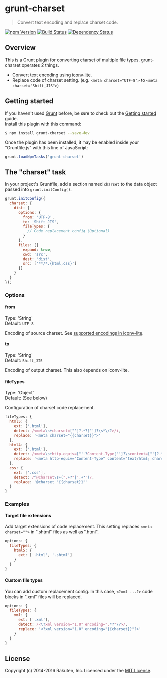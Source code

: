 # grunt-charset

> Convert text encoding and replace charset code.

[![npm Version][npm-image]][npm-url]
[![Build Status][travis-image]][travis-url]
[![Dependency Status][deps-image]][deps-url]

## Overview
This is a Grunt plugin for converting charset of multiple file types.
grunt-charset operates 2 things.

* Convert text encoding using [iconv-lite](https://github.com/ashtuchkin/iconv-lite).
* Replace code of charset setting. (e.g. `<meta charset="UTF-8">` to `<meta charset="Shift_JIS">`)

## Getting started
If you haven't used [Grunt](http://gruntjs.com/) before, be sure to check out the [Getting started](http://gruntjs.com/getting-started) guide.  
Install this plugin with this command:

```sh
$ npm install grunt-charset --save-dev
```

Once the plugin has been installed, it may be enabled inside your "Gruntfile.js" with this line of JavaScript:

```js
grunt.loadNpmTasks('grunt-charset');
```

## The "charset" task
In your project's Gruntfile, add a section named `charset` to the data object passed into `grunt.initConfig()`.

```js
grunt.initConfig({
  charset: {
    dist: {
      options: {
        from: 'UTF-8',
        to: 'Shift_JIS',
        fileTypes: {
          // Code replacement config (Optional)
        }
      },
      files: [{
        expand: true,
        cwd: 'src',
        dest: 'dist',
        src: ['**/*.{html,css}']
      }]
    }
  }
});
```

### Options

#### from
Type: 'String'  
Default: `UTF-8`

Encoding of source charset.
See [supported encodings in iconv-lite](https://github.com/ashtuchkin/iconv-lite/wiki/Supported-Encodings).

#### to
Type: 'String'  
Default: `Shift_JIS`

Encoding of output charset. This also depends on iconv-lite.

#### fileTypes
Type: 'Object'  
Default: (See below)

Configuration of charset code replacement.

```js
fileTypes: {
  html5: {
    ext: ['.html'],
    detect: /<meta\s+charset=["']?.+?["']?\s*\/?>/i,
    replace: '<meta charset="{{charset}}">'
  },
  html4: {
    ext: ['.html'],
    detect: /<meta\s+http-equiv=["']?Content-Type["']?\scontent=["']?.*?charset=.+?["']?\s*\/?>/i,
    replace: '<meta http-equiv="Content-Type" content="text/html; charset={{charset}}">'
  },
  css: {
    ext: ['.css'],
    detect: /^@charset\s+(".+?"|'.+?')/,
    replace: '@charset "{{charset}}"'
  }
}
```

### Examples

#### Target file extensions
Add target extensions of code replacement.
This setting replaces `<meta charset="">` in ".shtml" files as well as ".html".

```js
options: {
  fileTypes: {
    html5: {
      ext: ['.html', '.shtml']
    }
  }
}
```

#### Custom file types
You can add custom replacement config.
In this case, `<?xml ...?>` code blocks in ".xml" files will be replaced.

```js
options: {
  fileTypes: {
    xml: {
      ext: ['.xml'],
      detect: /<\?xml version="1.0" encoding=".*?"\?>/,
      replace: '<?xml version="1.0" encoding="{{charset}}"?>'
    }
  }
}
```

## License
Copyright (c) 2014-2016 Rakuten, Inc.
Licensed under the [MIT License](LICENSE).

[npm-image]: https://img.shields.io/npm/v/grunt-charset.svg
[npm-url]: https://www.npmjs.org/package/grunt-charset
[travis-image]: https://travis-ci.org/rakuten-frontend/grunt-charset.svg?branch=master
[travis-url]: https://travis-ci.org/rakuten-frontend/grunt-charset
[deps-image]: https://david-dm.org/rakuten-frontend/grunt-charset.svg
[deps-url]: https://david-dm.org/rakuten-frontend/grunt-charset

